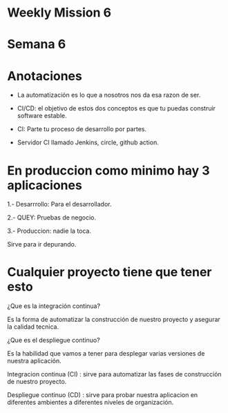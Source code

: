 # Weekly Mission 6

# Semana 6

# Anotaciones

- La automatización es lo que a nosotros nos da esa razon de ser.

- CI/CD: el objetivo de estos dos conceptos es que tu puedas construir software estable.

- CI: Parte tu proceso de desarrollo por partes.

- Servidor CI llamado Jenkins, circle, github action.

# En produccion como minimo hay 3 aplicaciones

1.- Desarrrollo: Para el desarrollador.

2.- QUEY: Pruebas de negocio.

3.- Produccion: nadie la toca.

Sirve para ir depurando.


# Cualquier proyecto tiene que tener esto

¿Que es la integración continua?

Es la forma de automatizar la construcción de nuestro proyecto y asegurar la calidad tecnica. 

¿Que es el despliegue continuo?

Es la habilidad que vamos a tener para desplegar varias versiones de nuestra aplicación.

Integracion continua (CI) : sirve para automatizar las fases de construcción de nuestro proyecto. 

Despliegue continuo (CD) : sirve para probar nuestra aplicacion en diferentes ambientes a diferentes niveles de organización.